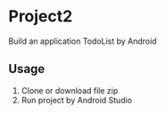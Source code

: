 # Project2
Build an application TodoList by Android
## Usage
  1. Clone or download file zip
  2. Run project by Android Studio
